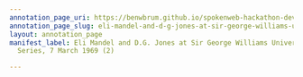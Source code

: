 ```yaml
---
annotation_page_uri: https://benwbrum.github.io/spokenweb-hackathon-development/annotations/eli-mandel-and-d-g-jones-at-sir-george-williams-university-the-poetry-series-7-march-1969-2--canvas-1-george-bowering.json
annotation_page_slug: eli-mandel-and-d-g-jones-at-sir-george-williams-university-the-poetry-series-7-march-1969-2--canvas-1-george-bowering
layout: annotation_page
manifest_label: Eli Mandel and D.G. Jones at Sir George Williams University, The Poetry
  Series, 7 March 1969 (2)

---
```


